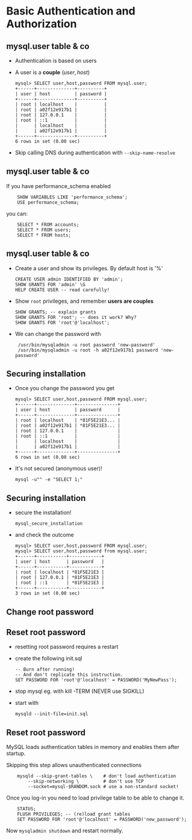 # Basic Authentication and Authorization


## mysql.user table & co
  - Authentication is based on users
  - A user is a **couple** $(user, host)$ 
       
        mysql> SELECT user,host,password FROM mysql.user;
        +------+--------------+----------+
        | user | host         | password |
        +------+--------------+----------+
        | root | localhost    |          |
        | root | a02f12e917b1 |          |
        | root | 127.0.0.1    |          |
        | root | ::1          |          |
        |      | localhost    |          |
        |      | a02f12e917b1 |          |
        +------+--------------+----------+
        6 rows in set (0.00 sec)


  - Skip calling DNS during authentication with ```--skip-name-resolve```


## mysql.user table & co
If you have performance_schema enabled

        SHOW VARIABLES LIKE 'performance_schema';
        USE performance_schema;

you can:

        SELECT * FROM accounts;
        SELECT * FROM users;
        SELECT * FROM hosts;


## mysql.user table & co
  - Create a user and show its privileges. By default host is '%'
  
        CREATE USER admin IDENTIFIED BY 'admin';
        SHOW GRANTS FOR 'admin' \G     
        HELP CREATE USER -- read carefully!
 
  - Show `root` privileges, and remember **users are couples**
  
        SHOW GRANTS; -- explain grants
        SHOW GRANTS FOR 'root'; -- does it work? Why?
        SHOW GRANTS FOR 'root'@'localhost'; 
        
  - We can change the password with
  
         /usr/bin/mysqladmin -u root password 'new-password'
         /usr/bin/mysqladmin -u root -h a02f12e917b1 password 'new-password'

  
## Securing installation

  - Once you change the password you get
  
        mysql> SELECT user,host,password FROM mysql.user;
        +------+--------------+---------------+
        | user | host         | password      |
        +------+--------------+---------------+
        | root | localhost    | *81F5E21E3... |
        | root | a02f12e917b1 | *81F5E21E3... |
        | root | 127.0.0.1    |               |
        | root | ::1          |               |
        |      | localhost    |               |
        |      | a02f12e917b1 |               |
        +------+--------------+---------------+
        6 rows in set (0.00 sec)

  - It's not secured (anonymous user)!
  
        mysql -u"" -e "SELECT 1;"
  

## Securing installation
  - secure the installation!
  
        mysql_secure_installation
  
  - and check the outcome
  
        mysql> SELECT user,host,password FROM mysql.user;                                                                                                                                                       mysql> SELECT user,host,password from mysql.user;
        +------+-----------+------------+
        | user | host      | password   |
        +------+-----------+------------+
        | root | localhost | *81F5E21E3 |
        | root | 127.0.0.1 | *81F5E21E3 |
        | root | ::1       | *81F5E21E3 |
        +------+-----------+------------+
        3 rows in set (0.00 sec)




## Change root password


## Reset root password

  - resetting root password requires a restart
  - create the following init.sql
    
        -- Burn after running!
        -- And don't replicate this instruction.
        SET PASSWORD FOR 'root'@'localhost' = PASSWORD('MyNewPass');

  - stop mysql eg. with kill -TERM (NEVER use SIGKILL)
  - start with 
  
        mysqld --init-file=init.sql
        

## Reset root password

MySQL loads authentication tables in memory and enables them after startup.

 
Skipping this step allows unauthenticated connections
 
        mysqld --skip-grant-tables \    # don't load authentication
            --skip-networking \         # don't use TCP
            --socket=mysql-$RANDOM.sock # use a non-standard socket!
        
Once you log-in you need to load privilege table to be able to change it.

        STATUS;
        FLUSH PRIVILEGES; -- (re)load grant tables
        SET PASSWORD FOR 'root'@'localhost' = PASSWORD('new_password');
        
Now `mysqladmin shutdown` and restart normally.
   
   
   